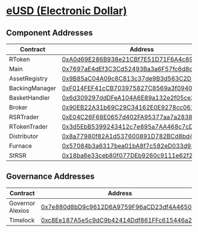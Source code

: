 # [eUSD (Electronic Dollar)](https://etherscan.io/address/0xA0d69E286B938e21CBf7E51D71F6A4c8918f482F)
## Component Addresses
| Contract | Address | Implementation | Version |
| --- | --- | --- | --- |
| RToken | [0xA0d69E286B938e21CBf7E51D71F6A4c8918f482F](https://etherscan.io/address/0xA0d69E286B938e21CBf7E51D71F6A4c8918f482F) |[0xb6f01aa21defa4a4de33bed16bcc06cfd23b6a6f](https://etherscan.io/address/0xb6f01aa21defa4a4de33bed16bcc06cfd23b6a6f#code) | 3.0.0 |
| Main | [0x7697aE4dEf3C3Cd52493Ba3a6F57fc6d8c59108a](https://etherscan.io/address/0x7697aE4dEf3C3Cd52493Ba3a6F57fc6d8c59108a) |[0xf5366f67ff66a3cefcb18809a762d5b5931febf8](https://etherscan.io/address/0xf5366f67ff66a3cefcb18809a762d5b5931febf8#code) | 3.0.0 |
| AssetRegistry | [0x9B85aC04A09c8C813c37de9B3d563C2D3F936162](https://etherscan.io/address/0x9B85aC04A09c8C813c37de9B3d563C2D3F936162) |[0x773cf50adcf1730964d4a9b664baed4b9ffc2450](https://etherscan.io/address/0x773cf50adcf1730964d4a9b664baed4b9ffc2450#code) | 3.0.0 |
| BackingManager | [0xF014FEF41cCB703975827C8569a3f0940cFD80A4](https://etherscan.io/address/0xF014FEF41cCB703975827C8569a3f0940cFD80A4) |[0xbbc532a80dd141449330c1232c953da6801aed01](https://etherscan.io/address/0xbbc532a80dd141449330c1232c953da6801aed01#code) | 3.0.1 |
| BasketHandler | [0x6d309297ddDFeA104A6E89a132e2f05ce3828e07](https://etherscan.io/address/0x6d309297ddDFeA104A6E89a132e2f05ce3828e07) |[0x5ccca36cbb66a4e4033b08b4f6d7bac96ba55cdc](https://etherscan.io/address/0x5ccca36cbb66a4e4033b08b4f6d7bac96ba55cdc#code) | 3.0.0 |
| Broker | [0x90EB22A31b69C29C34162E0E9278cc0617aA2B50](https://etherscan.io/address/0x90EB22A31b69C29C34162E0E9278cc0617aA2B50) |[0x9a5f8a9bb91a868b7501139eedb20dc129d28f04](https://etherscan.io/address/0x9a5f8a9bb91a868b7501139eedb20dc129d28f04#code) | 3.0.0 |
| RSRTrader | [0xE04C26F68E0657d402FA95377aa7a2838D6cBA6f](https://etherscan.io/address/0xE04C26F68E0657d402FA95377aa7a2838D6cBA6f) |[0x5e3e13d3d2a0adfe16f8ef5e7a2992a88e9e65af](https://etherscan.io/address/0x5e3e13d3d2a0adfe16f8ef5e7a2992a88e9e65af#code) | 3.0.1 |
| RTokenTrader | [0x3d5EbB5399243412c7e895a7AA468c7cD4b1014A](https://etherscan.io/address/0x3d5EbB5399243412c7e895a7AA468c7cD4b1014A) |[0x5e3e13d3d2a0adfe16f8ef5e7a2992a88e9e65af](https://etherscan.io/address/0x5e3e13d3d2a0adfe16f8ef5e7a2992a88e9e65af#code) | 3.0.1 |
| Distributor | [0x8a77980f82A1d537600891D782BCd8bd41B85472](https://etherscan.io/address/0x8a77980f82A1d537600891D782BCd8bd41B85472) |[0x0e8439a17ba5cbb2d9823c03a02566b9dd5d96ac](https://etherscan.io/address/0x0e8439a17ba5cbb2d9823c03a02566b9dd5d96ac#code) | 3.0.0 |
| Furnace | [0x57084b3a6317bea01bA8f7c582eD033d9345c2B2](https://etherscan.io/address/0x57084b3a6317bea01bA8f7c582eD033d9345c2B2) |[0x99580fc649c02347ebc7750524caae5cacf9d34c](https://etherscan.io/address/0x99580fc649c02347ebc7750524caae5cacf9d34c#code) | 3.0.0 |
| StRSR | [0x18ba6e33ceb80f077DEb9260c9111e62f21aE7B8](https://etherscan.io/address/0x18ba6e33ceb80f077DEb9260c9111e62f21aE7B8) |[0xc98eafc9f249d90e3e35e729e3679dd75a899c10](https://etherscan.io/address/0xc98eafc9f249d90e3e35e729e3679dd75a899c10#code) | 3.0.0 |


## Governance Addresses
| Contract | Address |
| --- | --- |
| Governor Alexios | [0x7e880d8bD9c9612D6A9759F96aCD23df4A4650E6](https://etherscan.io/address/0x7e880d8bD9c9612D6A9759F96aCD23df4A4650E6) |
| Timelock | [0xc8Ee187A5e5c9dC9b42414Ddf861FFc615446a2c](https://etherscan.io/address/0xc8Ee187A5e5c9dC9b42414Ddf861FFc615446a2c) |

        